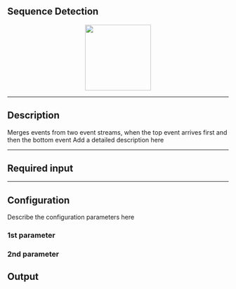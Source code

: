 ## Sequence Detection

<p align="center"> 
    <img src="icon.png" width="150px;" class="pe-image-documentation"/>
</p>

***

## Description

Merges events from two event streams, when the top event arrives first and then the bottom event
Add a detailed description here

***

## Required input


***

## Configuration

Describe the configuration parameters here

### 1st parameter


### 2nd parameter

## Output